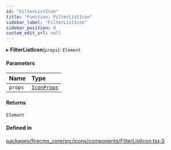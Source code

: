 ```yaml
---
id: "FilterListIcon"
title: "Function: FilterListIcon"
sidebar_label: "FilterListIcon"
sidebar_position: 0
custom_edit_url: null
---
```


▸ **FilterListIcon**(`props`): `Element`

#### Parameters

| Name | Type |
| :------ | :------ |
| `props` | [`IconProps`](../types/IconProps.md) |

#### Returns

`Element`

#### Defined in

[packages/firecms_core/src/icons/components/FilterListIcon.tsx:3](https://github.com/FireCMSco/firecms/blob/d45f3739/packages/firecms_core/src/icons/components/FilterListIcon.tsx#L3)
